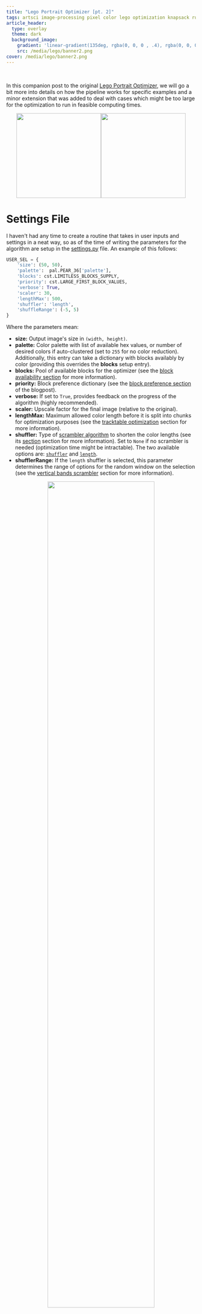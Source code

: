 ```yaml
---
title: "Lego Portrait Optimizer [pt. 2]"
tags: artsci image-processing pixel color lego optimization knapsack run-length
article_header:
  type: overlay
  theme: dark
  background_image:
    gradient: 'linear-gradient(135deg, rgba(0, 0, 0 , .4), rgba(0, 0, 0, .4))'
    src: /media/lego/banner2.png
cover: /media/lego/banner2.png
---
```


<br>


<!--more-->


In this companion post to the original [Lego Portrait Optimizer](./2022-04-04-LegoOptimizer.html), we will go a bit more into details on how the pipeline works for specific examples and a minor extension that was added to deal with cases which might be too large for the optimization to run in feasible computing times.

<center><img src="../media/lego/rebecca_FNL.png" style="height:225px;"><img src="../media/lego/lynn_FNL.png" style="height:225px;"></center>

# Settings File

I haven't had any time to create a routine that takes in user inputs and settings in a neat way, so as of the time of writing the parameters for the algorithm are setup in the [settings.py](https://github.com/Chipdelmal/LegoOptimizer/blob/main/settings.py) file. An example of this follows:

```python
USER_SEL = {
    'size': (50, 50),
    'palette':  pal.PEAR_36['palette'],
    'blocks': cst.LIMITLESS_BLOCKS_SUPPLY,
    'priority': cst.LARGE_FIRST_BLOCK_VALUES,
    'verbose': True,
    'scaler': 30,
    'lengthMax': 500,
    'shuffler': 'length',
    'shuffleRange': (-5, 5)
}
```

Where the parameters mean:

* **size:** Output image's size in `(width, height)`.
* **palette:** Color palette with list of available hex values, or number of desired colors if auto-clustered (set to `255` for no color reduction). Additionally, this entry can take a dictionary with blocks availably by color (providing this overrides the **blocks** setup entry).
* **blocks:** Pool of available blocks for the optimizer (see the [block availability section](#block-availability) for more information).
* **priority:** Block preference dictionary (see the [block preference section](#block-preference) of the blogpost).
* **verbose:** If set to `True`, provides feedback on the progress of the algorithm (highly recommended).
* **scaler:** Upscale factor for the final image (relative to the original).
* **lengthMax:** Maximum allowed color length before it is split into chunks for optimization purposes (see the [tracktable optimization](#tracktable-optimization) section for more information).
* **shuffler:** Type of [scrambler algorithm](#scrambling) to shorten the color lengths (see its [section](#scrambling) section for more information). Set to `None` if no scrambler is needed (optimization time might be intractable). The two available options are: [`shuffler`](#random-uniform) and [`length`](#vertical-bands).
* **shufflerRange:** If the `length` shuffler is selected, this parameter determines the range of options for the random window on the selection (see the [vertical bands scrambler](#vertical-bands) section for more information).

<center><img src="../media/lego/samson_FNL.png" style="width:75%;"></center>

# Block Preference

In the [original post](/artsci/2022-04-04-LegoOptimizer.html) we briefly mentioned that the algorithm could use "weights" to prioritize the use of block of certain lengths over others. The way this is done through the [Knapsack Problem](https://en.wikipedia.org/wiki/Knapsack_problem#Multiple_knapsack_problem) is by assigning more relative value to the items (blocks) that we would preferred getting used. This way, we are pretty much telling the optimization routine to try its best to use the most valuable blocks whenever possible.

In the codeset, this is setup with dictionaries, where the key is the block length, and the value is the item's relative priority (defined in the [constants.py file](https://github.com/Chipdelmal/LegoOptimizer/blob/main/constants.py)):


```python
NULL_BLOCK_VALUES =         {1:1,  2:1, 3:1,  4:1,  5:0,  6:1,  7:0,  8:1,  9:0,  10:1 }
BALANCED_BLOCK_VALUES =     {1:2,  2:4, 3:8,  4:10, 5:0,  6:5,  7:0,  8:3,  9:0,  10:1 }
SMALL_FIRST_BLOCK_VALUES =  {1:10, 2:9, 3:8,  4:7,  5:0,  6:5,  7:0,  8:3,  9:0,  10:1 }
LARGE_FIRST_BLOCK_VALUES =  {1:1,  2:3, 3:8,  4:10, 5:0,  6:15, 7:0,  8:20, 9:0,  10:25}
```

from which I am importing one and setting it up on the pipeline in the [settings.py](https://github.com/Chipdelmal/LegoOptimizer/blob/main/settings.py) file.

Note: blocks of length 5, 7 and 9 are assigned a priority of 0 by default because these lengths are not easy to get in standard Lego sets. The parameter can be changed if so desired so that these lengths are also used by the optimization algorithm (most of the examples shown in this post include length 5 blocks 'cause the value was updated after these were generated).

# Block Availability

Now, for the algorithm to take into account limited block quantities, we can define a color palette as a dictictionary in the form:

```python
PALETTE_NAME = {
  HEX_COLOR_1 = FLAT_LIST_OF_AVAILABLE_BLOCKS,
  HEX_COLOR_1 = FLAT_LIST_OF_AVAILABLE_BLOCKS,
  ...
  HEX_COLOR_N = FLAT_LIST_OF_AVAILABLE_BLOCKS,
}
```

For example, if we wanted to define a GB-styled palette we would do the following:

```python
GB_BLOCK_SUPPLY = {
    '#2d1b00': [1]*50 + [2]*80 + [3]*90 + [4]*50 + [5]*25 + [6]*10,
    '#1e606e': [1]*25 + [2]*75 + [3]*50 + [4]*50 + [5]*20 + [6]*30,
    '#5ab9a8': [1]*50 + [2]*30 + [3]*10 + [4]*90 + [5]*40 + [6]*10,
    '#c4f0c2': [1]*80 + [2]*80 + [3]*80 + [4]*80 + [5]*90 + [6]*90
}
```

where, for example, the color `#2d1b00` would have 50, 80, 90, 50, 25 and 10 blocks with a length of 1 to 6 respectively. In these situations the algorithm will do its best to find a solution to the image. If the solution is found, all the blocks will be highlighted in black (left); but if some blocks are missing, these entries will be highlighted in red (right) and marked as negative in the bill of materials.

<center><img src="../media/lego/megaman_Lego.png" style="height:250px;"> <img src="../media/lego/megaman_Lego_miss.png" style="height:250px;"></center>

Please note that if the color palette is provided in this form as a dictionary, the only colors that will  be used will be the ones provided as keys, and the only blocks available to create the image will be the ones in the dictionarie's values (the `blocks` entry in the [setup dictionary](https://github.com/Chipdelmal/LegoOptimizer/blob/main/settings.py) will be ignored).

# Tracktable Optimization

One of the problems with using the algorithm as [originally coded](./2022-04-04-LegoOptimizer.html) is that if the image has a small number of colors but large dimensions, the color encodings become quite long, hence causing the number of possible combinations for optimization to explode in number. Now, the easiest way to go about it without having to change our pipeline is to split the colors which have a long run-length into smaller pieces.

Fortunately, due to the way we decided to map the colors into indices when processing the image allows us to map the same color to multiple indices, which will be quite useful so that we can treat each one of the mapped indices independently and then reconstruct the image back together without having to modify the optimization algorithm. We will call this process "scrambling" and there's two currently implemented approaches.


<center><img src="../media/lego/UPS-Pear_36-sami_FNL.png" style="width:75%;"></center>


## Scrambling

Both functions start by determining which colors are way to long in their encoding and segmenting these into parts in different ways.

Just as a warning, these current approaches only work when run on constant pools of blocks, as an extension for the assignment of blocks to the additional indexes is yet to be implemented in the codebase.

### Random Uniform

The simplest way to implement this scrambling idea is to take each row of pixels and, replacing the selected entries by the extended dictionary... For example, if one of the rows looked like this:

```
1 1 1 1 0 1 0 1 0 1 1 1 1 0 0 1 0
```

and we were dividing it approximately in half, we would want it to be "replaced" with either a `0` or a new index `2`, so we could randomly sample between these options each time we find a `0`:

```
original:  1 1 1 1 0 1 0 1 0 1 1 1 1 0 0 1 0
scrambled: 1 1 1 1 2 1 0 1 0 1 1 1 1 0 2 1 0
```

Repeating this process across the whole image would result in a somewhat balanced distribution of `0`s and `2`s; which we can now feed to the optimizer after re-running the run-length encoding and adding our new color encodings in our mapping dictionaries.


### Vertical Bands

The random uniform case has the downside of fragmenting the image too much, which results in a lot of small blocks getting used instead of long ones. One way to fix this is to divide the image into vertical bands in each row and replacing values within these bands.

Let's take for example the following two rows of our image and assume we were trying to reduce the number of `0` in about half.

```
1 1 1 1 0 1 0 1 0 0 0 1 1 0 0 1 0
0 0 0 1 0 1 0 0 1 0 1 0 1 1 1 1 0
```

What we could do would be to split both rows by the middle and map the second part's `0`s to `2`s. 

```
1 1 1 1 0 1 0 1 | 2 2 1 1 1 2 2 1 2
0 0 0 1 0 1 0 0 | 1 2 1 2 1 1 1 1 2
```

This would, however, result in our final image running a visible line of blocks where the image is split. A better way to do this is to divide our image into two parts but instead of just doing it by the middle, sampling an offset (positive or negative for each row, so that the splitting "seam" is a bit more hidden.


```
1 1 1 1 0 1 | 2 1 2 2 1 1 1 2 2 1 2
0 0 0 1 0 1 0 0 1 0 | 1 2 1 1 1 1 2
```

This process is repeated in each row before re-running the run-length encoding and extending the mapping dictionaries.


## Notes and Caveats

Given these two approaches, we can compare their results with the left image being the naive "random uniform" (`shuffler` in the code) and the "vertical bands" (`length` in the code) on the right:

<center><img src="../media/lego/DWN-SGBM1A_4-sami_Lego-Uniform.png" style="width:45%;"> <img src="../media/lego/DWN-SGBM1A_4-sami_Lego-Length.png" style="width:45%;"></center>

The naive approach quite obviously framgents the figure way too much, which whould make the figure both more expensive, and difficult to build. The bands approach is more balanced and provides a more natural result in the replacement.

Now, the less obvious downside to these approaches is that the algorithm might not find a solution to the positioning of blocks even if the blocks pool is sufficient. This might happen in a narrow range of situations because the algorithm will find a solution for the first index to which the color was mapped, then remove the blocks that were used, and then optimize the second index. Scenarios in which pieces that were used in the first process might be needed in the second step, with some replacements being still available in the end. This is, however, an unlikely case and can be remedied by trying different samplings of splits, or split lengths.

# Final Thoughts

This has been a much more complicated project than I initially expected but it was also quite exciting to get it running. Some of the data structures could be better, as most were figured out a bit on the fly, and usability needs some improvements but for now I think I'll leave it as it is for further testing and to figure out what would be best to automate the pipeline a bit further.

<center><img src="../media/lego/bike_FNL.png" style="width:75%;"></center>

# Code Repo

* **Repository (coming soon):** [Github repo](https://github.com/Chipdelmal/LegoOptimizer)
* **Dependencies:** [opencv-python](https://pypi.org/project/opencv-python/), [Pillow](https://pillow.readthedocs.io/en/stable/), [numpy](https://numpy.org/), [OR-Tools](https://developers.google.com/optimization/install), [compress-pickle](https://pypi.org/project/compress-pickle/), [termcolor](https://pypi.org/project/termcolor2/)